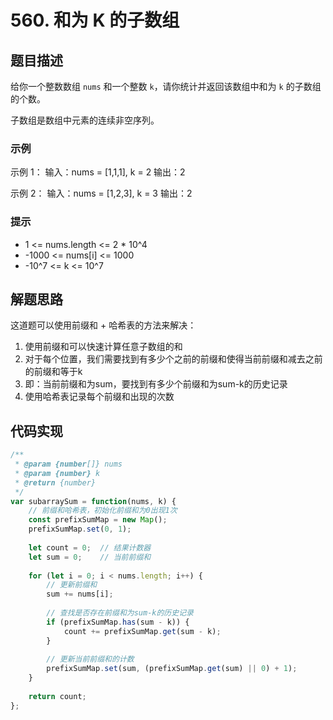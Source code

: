 # 560. 和为 K 的子数组

## 题目描述

给你一个整数数组 `nums` 和一个整数 `k`，请你统计并返回该数组中和为 `k` 的子数组的个数。

子数组是数组中元素的连续非空序列。

### 示例

示例 1：
输入：nums = [1,1,1], k = 2
输出：2

示例 2：
输入：nums = [1,2,3], k = 3
输出：2

### 提示

- 1 <= nums.length <= 2 * 10^4
- -1000 <= nums[i] <= 1000
- -10^7 <= k <= 10^7

## 解题思路

这道题可以使用前缀和 + 哈希表的方法来解决：

1. 使用前缀和可以快速计算任意子数组的和
2. 对于每个位置，我们需要找到有多少个之前的前缀和使得当前前缀和减去之前的前缀和等于k
3. 即：当前前缀和为sum，要找到有多少个前缀和为sum-k的历史记录
4. 使用哈希表记录每个前缀和出现的次数

## 代码实现

```javascript
/**
 * @param {number[]} nums
 * @param {number} k
 * @return {number}
 */
var subarraySum = function(nums, k) {
    // 前缀和哈希表，初始化前缀和为0出现1次
    const prefixSumMap = new Map();
    prefixSumMap.set(0, 1);
    
    let count = 0;  // 结果计数器
    let sum = 0;    // 当前前缀和
    
    for (let i = 0; i < nums.length; i++) {
        // 更新前缀和
        sum += nums[i];
        
        // 查找是否存在前缀和为sum-k的历史记录
        if (prefixSumMap.has(sum - k)) {
            count += prefixSumMap.get(sum - k);
        }
        
        // 更新当前前缀和的计数
        prefixSumMap.set(sum, (prefixSumMap.get(sum) || 0) + 1);
    }
    
    return count;
};